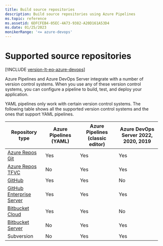 ```yaml
---
title: Build source repositories
description: Build source repositories using Azure Pipelines
ms.topic: reference
ms.assetid: 6DFCFEB4-05EC-4A73-9382-A20D161A53D4
ms.date: 01/25/2023
monikerRange: '<= azure-devops'
---
```


# Supported source repositories

[!INCLUDE [version-lt-eq-azure-devops](../../includes/version-lt-eq-azure-devops.md)]

Azure Pipelines and Azure DevOps Server integrate with a number of version control systems. When you use any of these version control systems, you can configure a pipeline to build, test, and deploy your application.

YAML pipelines only work with certain version control systems. The following table shows all the supported version control systems and the ones that support YAML pipelines.

| Repository type | Azure Pipelines (YAML) | Azure Pipelines (classic editor) | Azure DevOps Server 2022, 2020, 2019 |
|---|---|---|---|
| [Azure Repos Git](azure-repos-git.md) | Yes | Yes | Yes |
| [Azure Repos TFVC](tfvc.md) | No | Yes | Yes |
| [GitHub](github.md) | Yes | Yes | No |
| [GitHub Enterprise Server](github-enterprise.md) | Yes | Yes | Yes |
| [Bitbucket Cloud](bitbucket.md) | Yes | Yes | No |
| [Bitbucket Server](on-premises-bitbucket.md) | No | Yes | Yes |
| Subversion | No | Yes | Yes |
